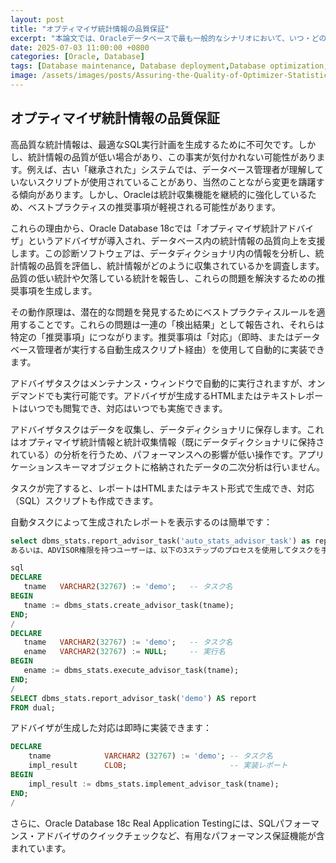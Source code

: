 ```yaml
---
layout: post
title: "オプティマイザ統計情報の品質保証"
excerpt: "本論文では、Oracleデータベースで最も一般的なシナリオにおいて、いつ・どのように統計情報を収集すべきか詳細に議論します。"
date: 2025-07-03 11:00:00 +0800
categories: [Oracle, Database]
tags: [Database maintenance, Database deployment,Database optimization, oracle]
image: /assets/images/posts/Assuring-the-Quality-of-Optimizer-Statistics.jpg
---
```


## オプティマイザ統計情報の品質保証
高品質な統計情報は、最適なSQL実行計画を生成するために不可欠です。しかし、統計情報の品質が低い場合があり、この事実が気付かれない可能性があります。例えば、古い「継承された」システムでは、データベース管理者が理解していないスクリプトが使用されていることがあり、当然のことながら変更を躊躇する傾向があります。しかし、Oracleは統計収集機能を継続的に強化しているため、ベストプラクティスの推奨事項が軽視される可能性があります。  

これらの理由から、Oracle Database 18cでは「オプティマイザ統計アドバイザ」というアドバイザが導入され、データベース内の統計情報の品質向上を支援します。この診断ソフトウェアは、データディクショナリ内の情報を分析し、統計情報の品質を評価し、統計情報がどのように収集されているかを調査します。品質の低い統計や欠落している統計を報告し、これらの問題を解決するための推奨事項を生成します。  

その動作原理は、潜在的な問題を発見するためにベストプラクティスルールを適用することです。これらの問題は一連の「検出結果」として報告され、それらは特定の「推奨事項」につながります。推奨事項は「対応」（即時、またはデータベース管理者が実行する自動生成スクリプト経由）を使用して自動的に実装できます。  

アドバイザタスクはメンテナンス・ウィンドウで自動的に実行されますが、オンデマンドでも実行可能です。アドバイザが生成するHTMLまたはテキストレポートはいつでも閲覧でき、対応はいつでも実施できます。  

アドバイザタスクはデータを収集し、データディクショナリに保存します。これはオプティマイザ統計情報と統計収集情報（既にデータディクショナリに保持されている）の分析を行うため、パフォーマンスへの影響が低い操作です。アプリケーションスキーマオブジェクトに格納されたデータの二次分析は行いません。

タスクが完了すると、レポートはHTMLまたはテキスト形式で生成でき、対応（SQL）スクリプトも作成できます。

自動タスクによって生成されたレポートを表示するのは簡単です：
```sql
select dbms_stats.report_advisor_task('auto_stats_advisor_task') as report from dual;
あるいは、ADVISOR権限を持つユーザーは、以下の3ステップのプロセスを使用してタスクを手動で実行し、結果をレポートできます：

sql
DECLARE
   tname   VARCHAR2(32767) := 'demo';   -- タスク名
BEGIN
   tname := dbms_stats.create_advisor_task(tname);
END;
/
DECLARE
   tname   VARCHAR2(32767) := 'demo';   -- タスク名
   ename   VARCHAR2(32767) := NULL;     -- 実行名
BEGIN
   ename := dbms_stats.execute_advisor_task(tname);
END;
/
SELECT dbms_stats.report_advisor_task('demo') AS report
FROM dual;
```

アドバイザが生成した対応は即時に実装できます：

```SQL
DECLARE
    tname            VARCHAR2 (32767) := 'demo'; -- タスク名
    impl_result      CLOB;                       -- 実装レポート
BEGIN
    impl_result := dbms_stats.implement_advisor_task(tname);
END;
/
```

さらに、Oracle Database 18c Real Application Testingには、SQLパフォーマンス・アドバイザのクイックチェックなど、有用なパフォーマンス保証機能が含まれています。
